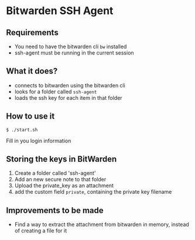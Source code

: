 # Bitwarden SSH Agent

## Requirements

* You need to have the bitwarden cli `bw` installed
* ssh-agent must be running in the current session

## What it does?

* connects to bitwarden using the bitwarden cli
* looks for a folder called `ssh-agent`
* loads the ssh key for each item in that folder

##  How to use it

`$ ./start.sh`

Fill in you login information 


## Storing the keys in BitWarden

1. Create a folder called 'ssh-agent'
2. Add an new secure note to that folder
3. Upload the private_key as an attachment
4. add the custom field `private`, containing the private key filename


## Improvements to be made

* Find a way to extract the attachment from bitwarden in memory, instead of creating a file for it

